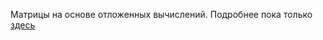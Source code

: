 Матрицы на основе отложенных вычиcлений.
Подробнее пока только [здесь](http://www.gamedev.ru/forum/?group=2&topic=1661&page=1)